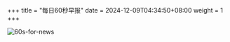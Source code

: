 +++
title = "每日60秒早报"
date = 2024-12-09T04:34:50+08:00
weight = 1
+++

![60s-for-news](/img/zaobao/zaobao.png "由 ALAPI 提供支持")
